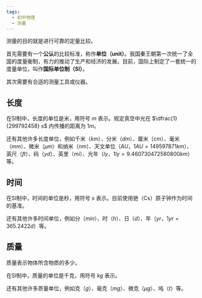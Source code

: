 ```yaml
---
tags:
  - 初中物理
  - 测量
---
```


测量的目的就是进行可靠的定量比较。

首先需要有一个**公认**的比较标准，称作**单位（unit）**。我国秦王朝第一次统一了全国的度量衡制，有力的推动了生产和经济的发展。目前，国际上制定了一套统一的度量单位，叫作**国际单位制（SI）**。

其次需要有合适的测量工具或仪器。

## 长度

在SI制中，长度的单位是米，用符号 $m$ 表示。规定真空中光在 $\dfrac{1}{299792458} s$ 内传播的距离为 $1m$。

还有其他许多长度单位，例如千米（$km$）、分米（$dm$）、厘米（$cm$）、毫米（$mm$）、微米（$\mu m$）和纳米（$nm$）、天文单位（$AU$，$1AU=149 597 871km$）、英尺（$ft$）、码（$yd$）、英里（$mi$）、光年（$ly$，$1ly=9.460 730 472 580 800km$）等。

## 时间

在SI制中，时间的单位是秒，用符号 $s$ 表示。目前使用铯（Cs）原子钟作为时间的基准。

还有其他许多时间单位，例如分（$min$）、时（$h$）、日（$d$）、年（$yr$，$1yr=365.2422d$）等。

## 质量

质量表示物体所含物质的多少。

在SI制中，质量的单位是千克，用符号 $kg$ 表示。

还有其他许多质量单位，例如克（$g$）、毫克（$mg$）、微克（$\mu g$）、吨（$t$）等。